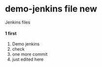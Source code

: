 # demo-jenkins file new
Jenkins files
#### 1 first
1. Demo jenkins
2. check 
3. one more commit 
4. just edited here
